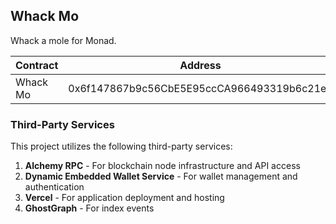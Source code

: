 ## Whack Mo

Whack a mole for Monad.

| Contract | Address                                    | Network       |
| -------- | ------------------------------------------ | ------------- |
| Whack Mo | 0x6f147867b9c56CbE5E95ccCA966493319b6c21e3 | Monad Testnet |

### Third-Party Services

This project utilizes the following third-party services:

1. **Alchemy RPC** - For blockchain node infrastructure and API access
2. **Dynamic Embedded Wallet Service** - For wallet management and authentication
3. **Vercel** - For application deployment and hosting
4. **GhostGraph** - For index events
